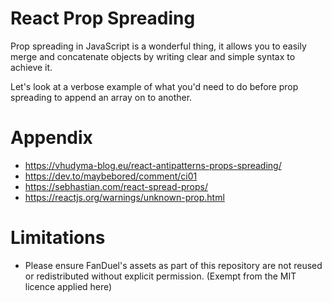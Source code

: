 # React Prop Spreading
Prop spreading in JavaScript is a wonderful thing, it allows you to easily merge and concatenate objects by writing clear and simple syntax to achieve it.

Let's look at a verbose example of what you'd need to do before prop spreading to append an array on to another.

# Appendix
- https://vhudyma-blog.eu/react-antipatterns-props-spreading/
- https://dev.to/maybebored/comment/ci01
- https://sebhastian.com/react-spread-props/
- https://reactjs.org/warnings/unknown-prop.html

# Limitations
- Please ensure FanDuel's assets as part of this repository are not reused or redistributed without explicit permission. (Exempt from the MIT licence applied here)